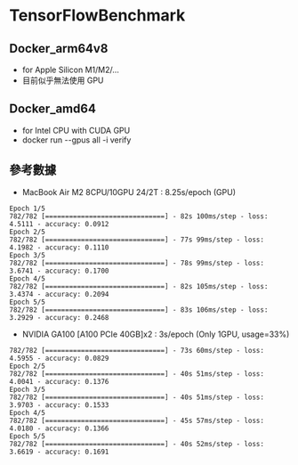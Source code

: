 # TensorFlowBenchmark

## Docker_arm64v8
- for Apple Silicon M1/M2/...
- 目前似乎無法使用 GPU

## Docker_amd64
- for Intel CPU with CUDA GPU
- docker run --gpus all -i verify

## 參考數據

- MacBook Air M2 8CPU/10GPU 24/2T : 8.25s/epoch (GPU)
```
Epoch 1/5
782/782 [==============================] - 82s 100ms/step - loss: 4.5111 - accuracy: 0.0912
Epoch 2/5
782/782 [==============================] - 77s 99ms/step - loss: 4.1982 - accuracy: 0.1110
Epoch 3/5
782/782 [==============================] - 78s 99ms/step - loss: 3.6741 - accuracy: 0.1700
Epoch 4/5
782/782 [==============================] - 82s 105ms/step - loss: 3.4374 - accuracy: 0.2094
Epoch 5/5
782/782 [==============================] - 83s 106ms/step - loss: 3.2929 - accuracy: 0.2468
```

- NVIDIA GA100 [A100 PCIe 40GB]x2 :  3s/epoch (Only 1GPU, usage=33%)
```
782/782 [==============================] - 73s 60ms/step - loss: 4.5955 - accuracy: 0.0829
Epoch 2/5
782/782 [==============================] - 40s 51ms/step - loss: 4.0041 - accuracy: 0.1376
Epoch 3/5
782/782 [==============================] - 40s 51ms/step - loss: 3.9703 - accuracy: 0.1533
Epoch 4/5
782/782 [==============================] - 45s 57ms/step - loss: 4.0180 - accuracy: 0.1366
Epoch 5/5
782/782 [==============================] - 40s 52ms/step - loss: 3.6619 - accuracy: 0.1691
```
